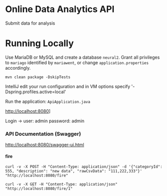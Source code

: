 # Online Data Analytics API
Submit data for analysis

# Running Locally
Use MariaDB or MySQL and create a database `neural2`. Grant all privileges to `mariago` identified by `mariawent`, or change `application.properties` accordingly.

`mvn clean package -DskipTests`

IntelliJ edit your run configuration and in VM options specify '-Dspring.profiles.active=local'

Run the application: `ApiApplication.java`

[http://localhost:8080]()]

Login -> user: admin  password: admin

### API Documentation (Swagger)

[http://localhost:8080/swagger-ui.html]()

#### fire

```
curl -v -X POST -H "Content-Type: application/json" -d '{"categoryId": 555, "description": "new data", "rawCsvData": "111,222,333"}' "http://localhost:8080/fire"
```

```
curl -v -X GET -H "Content-Type: application/json" "http://localhost:8080/fire/1"

```

